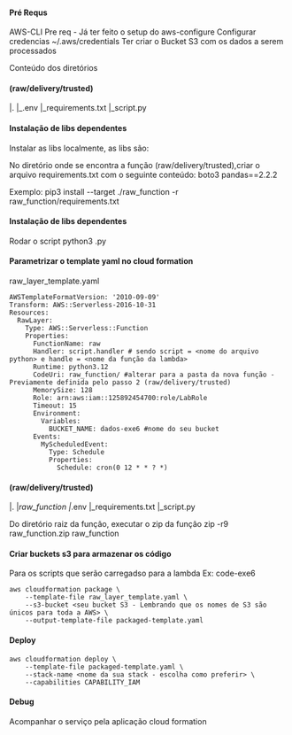 #### Pré Requs

AWS-CLI
Pre req - Já ter feito o setup do aws-configure
Configurar credencias ~/.aws/credentials
Ter criar o Bucket S3 com os dados a serem processados


Conteúdo dos diretórios

#### (raw/delivery/trusted)
|.
|_.env
|_requirements.txt
|_script.py


#### Instalação de libs dependentes
Instalar as libs localmente, as libs são:

No diretório onde se encontra a função (raw/delivery/trusted),criar o arquivo requirements.txt com o seguinte conteúdo:
boto3
pandas==2.2.2

Exemplo:
pip3 install --target ./raw_function -r raw_function/requirements.txt


#### Instalação de libs dependentes
Rodar o script 
python3 <nome do script>.py

#### Parametrizar o template yaml no cloud formation
raw_layer_template.yaml

```
AWSTemplateFormatVersion: '2010-09-09'
Transform: AWS::Serverless-2016-10-31
Resources:
  RawLayer:
    Type: AWS::Serverless::Function
    Properties:
      FunctionName: raw
      Handler: script.handler # sendo script = <nome do arquivo python> e handle = <nome da função da lambda>
      Runtime: python3.12
      CodeUri: raw_function/ #alterar para a pasta da nova função - Previamente definida pelo passo 2 (raw/delivery/trusted)
      MemorySize: 128
      Role: arn:aws:iam::125892454700:role/LabRole
      Timeout: 15
      Environment: 
        Variables:
          BUCKET_NAME: dados-exe6 #nome do seu bucket
      Events:
        MyScheduledEvent:
          Type: Schedule
          Properties:
            Schedule: cron(0 12 * * ? *)
```


#### (raw/delivery/trusted)
|.
|_raw_function
  |_.env
  |_requirements.txt
  |_script.py

Do diretório raiz da função, executar o zip da função
zip -r9 raw_function.zip raw_function


#### Criar buckets s3 para armazenar os código

Para os scripts que serão carregadso para a lambda
Ex: code-exe6
```
aws cloudformation package \
    --template-file raw_layer_template.yaml \
    --s3-bucket <seu bucket S3 - Lembrando que os nomes de S3 são únicos para toda a AWS> \ 
    --output-template-file packaged-template.yaml
```

#### Deploy 
```
aws cloudformation deploy \
    --template-file packaged-template.yaml \
    --stack-name <nome da sua stack - escolha como preferir> \ 
    --capabilities CAPABILITY_IAM
```


#### Debug
Acompanhar o serviço pela aplicação cloud formation 